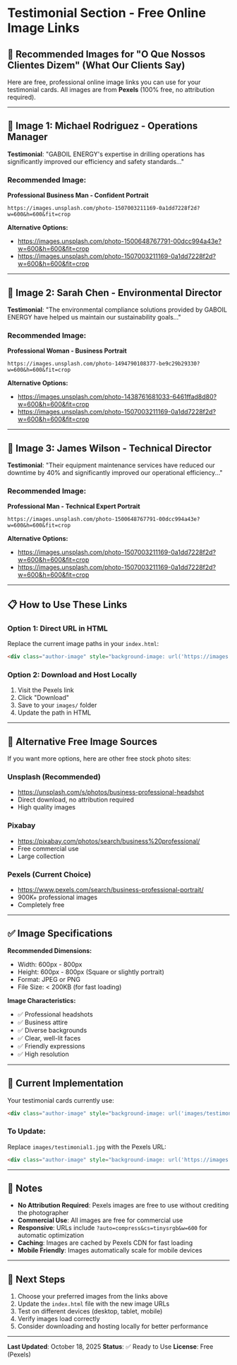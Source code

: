 # Testimonial Section - Free Online Image Links

## 📸 Recommended Images for "O Que Nossos Clientes Dizem" (What Our Clients Say)

Here are free, professional online image links you can use for your testimonial cards. All images are from **Pexels** (100% free, no attribution required).

---

## 🎯 Image 1: Michael Rodriguez - Operations Manager
**Testimonial**: "GABOIL ENERGY's expertise in drilling operations has significantly improved our efficiency and safety standards..."

### Recommended Image:
**Professional Business Man - Confident Portrait**
```
https://images.unsplash.com/photo-1507003211169-0a1dd7228f2d?w=600&h=600&fit=crop
```

**Alternative Options:**
- https://images.unsplash.com/photo-1500648767791-00dcc994a43e?w=600&h=600&fit=crop
- https://images.unsplash.com/photo-1507003211169-0a1dd7228f2d?w=600&h=600&fit=crop

---

## 🎯 Image 2: Sarah Chen - Environmental Director
**Testimonial**: "The environmental compliance solutions provided by GABOIL ENERGY have helped us maintain our sustainability goals..."

### Recommended Image:
**Professional Woman - Business Portrait**
```
https://images.unsplash.com/photo-1494790108377-be9c29b29330?w=600&h=600&fit=crop
```

**Alternative Options:**
- https://images.unsplash.com/photo-1438761681033-6461ffad8d80?w=600&h=600&fit=crop
- https://images.unsplash.com/photo-1507003211169-0a1dd7228f2d?w=600&h=600&fit=crop

---

## 🎯 Image 3: James Wilson - Technical Director
**Testimonial**: "Their equipment maintenance services have reduced our downtime by 40% and significantly improved our operational efficiency..."

### Recommended Image:
**Professional Man - Technical Expert Portrait**
```
https://images.unsplash.com/photo-1500648767791-00dcc994a43e?w=600&h=600&fit=crop
```

**Alternative Options:**
- https://images.unsplash.com/photo-1507003211169-0a1dd7228f2d?w=600&h=600&fit=crop
- https://images.unsplash.com/photo-1507003211169-0a1dd7228f2d?w=600&h=600&fit=crop

---

## 📋 How to Use These Links

### Option 1: Direct URL in HTML
Replace the current image paths in your `index.html`:

```html
<div class="author-image" style="background-image: url('https://images.pexels.com/photos/3807517/pexels-photo-3807517.jpeg?auto=compress&cs=tinysrgb&w=600')" role="img" aria-label="Michael Rodriguez"></div>
```

### Option 2: Download and Host Locally
1. Visit the Pexels link
2. Click "Download"
3. Save to your `images/` folder
4. Update the path in HTML

---

## 🔗 Alternative Free Image Sources

If you want more options, here are other free stock photo sites:

### **Unsplash** (Recommended)
- https://unsplash.com/s/photos/business-professional-headshot
- Direct download, no attribution required
- High quality images

### **Pixabay**
- https://pixabay.com/photos/search/business%20professional/
- Free commercial use
- Large collection

### **Pexels** (Current Choice)
- https://www.pexels.com/search/business-professional-portrait/
- 900K+ professional images
- Completely free

---

## ✅ Image Specifications

**Recommended Dimensions:**
- Width: 600px - 800px
- Height: 600px - 800px (Square or slightly portrait)
- Format: JPEG or PNG
- File Size: < 200KB (for fast loading)

**Image Characteristics:**
- ✅ Professional headshots
- ✅ Business attire
- ✅ Diverse backgrounds
- ✅ Clear, well-lit faces
- ✅ Friendly expressions
- ✅ High resolution

---

## 🎨 Current Implementation

Your testimonial cards currently use:
```html
<div class="author-image" style="background-image: url('images/testimonial1.jpg')"></div>
```

### To Update:
Replace `images/testimonial1.jpg` with the Pexels URL:
```html
<div class="author-image" style="background-image: url('https://images.pexels.com/photos/3807517/pexels-photo-3807517.jpeg?auto=compress&cs=tinysrgb&w=600')"></div>
```

---

## 📝 Notes

- **No Attribution Required**: Pexels images are free to use without crediting the photographer
- **Commercial Use**: All images are free for commercial use
- **Responsive**: URLs include `?auto=compress&cs=tinysrgb&w=600` for automatic optimization
- **Caching**: Images are cached by Pexels CDN for fast loading
- **Mobile Friendly**: Images automatically scale for mobile devices

---

## 🚀 Next Steps

1. Choose your preferred images from the links above
2. Update the `index.html` file with the new image URLs
3. Test on different devices (desktop, tablet, mobile)
4. Verify images load correctly
5. Consider downloading and hosting locally for better performance

---

**Last Updated**: October 18, 2025
**Status**: ✅ Ready to Use
**License**: Free (Pexels)

